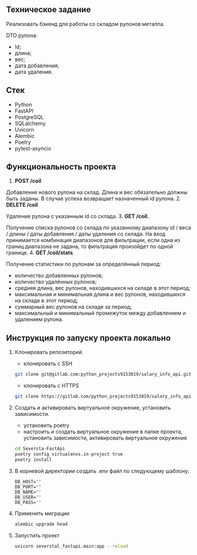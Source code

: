  ## Техническое задание

Реализовать бэкенд для работы со складом рулонов металла.

DTO рулона:
- Id;
- длина;
- вес;
- дата добавления;
- дата удаления.

## Стек
- Python
- FastAPI
- PostgreSQL
- SQLalchemy
- Uvicorn
- Alembic
- Poetry
- pytest-asyncio

## Функциональность проекта

1. **POST /coil**

Добавление нового рулона на склад. Длина и вес обязательно должны быть
заданы.
В случае успеха возвращает назначенный id рулона.
2. **DELETE /coil**

Удаление рулона с указанным id со склада.
3. **GET /coil.**

Получение списка рулонов со склада по указанному диапазону id / веса / длины /
даты добавления / даты удаления со склада. На вход принимается комбинация диапазонов для 
фильтрации, если одна из границ диапазона не задана, то фильтрация произойдет по одной границе.
4. **GET /coil/stats**

Получение статистики по рулонам за определённый период:
- количество добавленных рулонов; 
- количество удалённых рулонов; 
- средняя длина, вес рулонов, находившихся на складе в этот период; 
- максимальная и минимальная длина и вес рулонов, находившихся на складе
в этот период; 
- суммарный вес рулонов на складе за период; 
- максимальный и минимальный промежуток между добавлением и удалением
рулона.

## Инструкция по запуску проекта локально

1. Клонировать репозиторий.
    - клонировать с SSH
    ```bash
    git clone git@gitlab.com:python_projects9153019/salary_info_api.git
    ```
    - клонировать с HTTPS
    ```bash
    git clone https://gitlab.com/python_projects9153019/salary_info_api.git
    ```
2. Cоздать и активировать виртуальное окружение, установить зависимости.

    - установить poetry
    - настроить и создать виртуальное окружение в папке проекта, установить зависимости, активировать виртуальное окружение   
    ```bash
    cd Seversta-FastApi
    poetry config virtualenvs.in-project true
    poetry install
    ```
3. В корневой директории cоздать .env файл по следующему шаблону:

    ```
   DB_HOST=''
   DB_PORT=''
   DB_NAME=''
   DB_USER=''
   DB_PASS=''
    ```
4. Применить миграции
    ```bash
    alembic upgrade head
    ```
5. Запустить проект
    ```bash
    uvicorn severstal_fastapi.main:app --reload
    ```